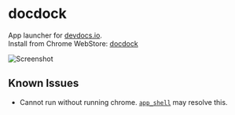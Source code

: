 # docdock

App launcher for [devdocs.io](http://devdocs.io).  
Install from Chrome WebStore: [docdock](https://chrome.google.com/webstore/detail/docdock/kcagdcfbfbjkhmkneamnghdbgfbgdhcf)

![Screenshot](https://cloud.githubusercontent.com/assets/215282/11177642/ea901174-8c81-11e5-9388-fff8308d7f83.png)

## Known Issues

- Cannot run without running chrome. [`app_shell`](http://thenextweb.com/google/2014/02/05/google-building-minimal-environment-running-chrome-apps-without-full-chrome-process/) may resolve this.
